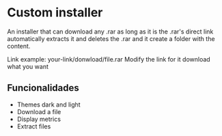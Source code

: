 
# Custom installer

An installer that can download any .rar as long as it is the .rar's direct link automatically extracts it and deletes the .rar and it create a folder with the content.

Link example: your-link/donwload/file.rar
Modify the link for it download what you want

## Funcionalidades

- Themes dark and light
- Download a file
- Display metrics
- Extract files
